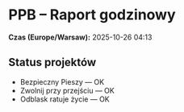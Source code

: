# PPB – Raport godzinowy
**Czas (Europe/Warsaw):** 2025-10-26 04:13

## Status projektów
- Bezpieczny Pieszy — OK
- Zwolnij przy przejściu — OK
- Odblask ratuje życie — OK

